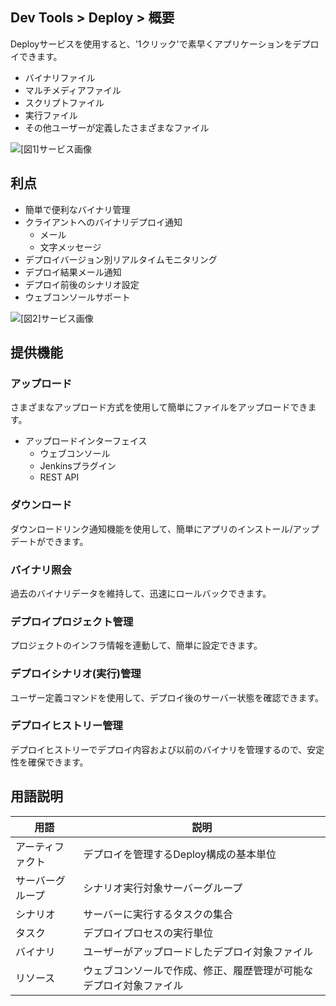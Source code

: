## Dev Tools > Deploy > 概要

Deployサービスを使用すると、'1クリック'で素早くアプリケーションをデプロイできます。

* バイナリファイル
* マルチメディアファイル
* スクリプトファイル
* 実行ファイル
* その他ユーザーが定義したさまざまなファイル 

![[図1]サービス画像](https://static.toastoven.net/prod_tcdeploy/ja/01_ja.png)

## 利点

* 簡単で便利なバイナリ管理
* クライアントへのバイナリデプロイ通知
    * メール
    * 文字メッセージ  
* デプロイバージョン別リアルタイムモニタリング
* デプロイ結果メール通知
* デプロイ前後のシナリオ設定
* ウェブコンソールサポート

![[図2]サービス画像](https://static.toastoven.net/prod_tcdeploy/ja/02_ja.png)

## 提供機能

### アップロード
さまざまなアップロード方式を使用して簡単にファイルをアップロードできます。
* アップロードインターフェイス
    * ウェブコンソール
    * Jenkinsプラグイン
    * REST API

### ダウンロード
ダウンロードリンク通知機能を使用して、簡単にアプリのインストール/アップデートができます。

### バイナリ照会
過去のバイナリデータを維持して、迅速にロールバックできます。

### デプロイプロジェクト管理
プロジェクトのインフラ情報を連動して、簡単に設定できます。

### デプロイシナリオ(実行)管理
ユーザー定義コマンドを使用して、デプロイ後のサーバー状態を確認できます。

### デプロイヒストリー管理
デプロイヒストリーでデプロイ内容および以前のバイナリを管理するので、安定性を確保できます。

## 用語説明

| 用語 | 説明 |
| --- | --- |
| アーティファクト | デプロイを管理するDeploy構成の基本単位 |
| サーバーグループ | シナリオ実行対象サーバーグループ |
| シナリオ| サーバーに実行するタスクの集合 |
| タスク | デプロイプロセスの実行単位 |
| バイナリ | ユーザーがアップロードしたデプロイ対象ファイル |
| リソース | ウェブコンソールで作成、修正、履歴管理が可能なデプロイ対象ファイル |
